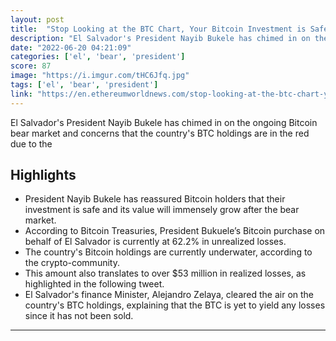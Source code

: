 ```yaml
---
layout: post
title:  "Stop Looking at the BTC Chart, Your Bitcoin Investment is Safe and Will Grow After the Bear Market, Says President Bukele - Ethereum World News"
description: "El Salvador's President Nayib Bukele has chimed in on the ongoing Bitcoin bear market and concerns that the country's BTC holdings are in the red due to the"
date: "2022-06-20 04:21:09"
categories: ['el', 'bear', 'president']
score: 87
image: "https://i.imgur.com/tHC6Jfq.jpg"
tags: ['el', 'bear', 'president']
link: "https://en.ethereumworldnews.com/stop-looking-at-the-btc-chart-your-bitcoin-investment-is-safe-will-grow-after-bear-market-says-president-bukele/"
---
```


El Salvador's President Nayib Bukele has chimed in on the ongoing Bitcoin bear market and concerns that the country's BTC holdings are in the red due to the

## Highlights

- President Nayib Bukele has reassured Bitcoin holders that their investment is safe and its value will immensely grow after the bear market.
- According to Bitcoin Treasuries, President Bukuele’s Bitcoin purchase on behalf of El Salvador is currently at 62.2% in unrealized losses.
- The country's Bitcoin holdings are currently underwater, according to the crypto-community.
- This amount also translates to over $53 million in realized losses, as highlighted in the following tweet.
- El Salvador's finance Minister, Alejandro Zelaya, cleared the air on the country's BTC holdings, explaining that the BTC is yet to yield any losses since it has not been sold.

---
